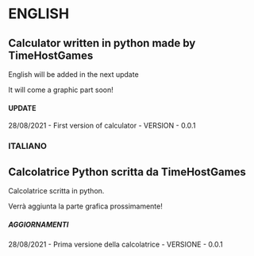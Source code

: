 # ENGLISH

## Calculator written in python made by TimeHostGames

English will be added in the next update

It will come a graphic part soon!

#### UPDATE ####

28/08/2021 - First version of calculator - VERSION - 0.0.1

### ITALIANO

## Calcolatrice Python scritta da TimeHostGames

Calcolatrice scritta in python.

Verrà aggiunta la parte grafica prossimamente!

##### AGGIORNAMENTI ####

28/08/2021 - Prima versione della calcolatrice - VERSIONE - 0.0.1
